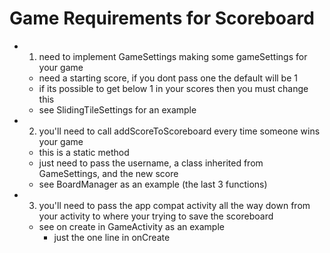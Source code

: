 # Game Requirements for Scoreboard
- 1. need to implement GameSettings making some gameSettings for your game
    - need a starting score, if you dont pass one the default will be 1
    - if its possible to get below 1 in your scores then you must change this
    - see SlidingTileSettings for an example
- 2. you'll need to call addScoreToScoreboard every time someone wins your game
    - this is a static method
    - just need to pass the username, a class inherited from GameSettings, and the new score
    - see BoardManager as an example (the last 3 functions)
- 3. you'll need to pass the app compat activity all the way down from your activity to where your trying to save the scoreboard
    - see on create in GameActivity as an example
        - just the one line in onCreate
